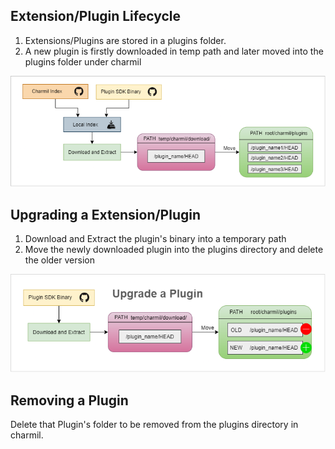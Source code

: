 ## Extension/Plugin Lifecycle

1. Extensions/Plugins are stored in a plugins folder.
2. A new plugin is firstly downloaded in temp path and later moved into the plugins folder under charmil

![General Plugin Lifecycle](../images/general-plugin-lifecycle.png)

## Upgrading a Extension/Plugin

1. Download and Extract the plugin's binary into a temporary path
2. Move the newly downloaded plugin into the plugins directory and delete the older version

![upgrade plugin](../images/upgrade-plugin.png)

## Removing a Plugin

Delete that Plugin's folder to be removed from the plugins directory in charmil.
